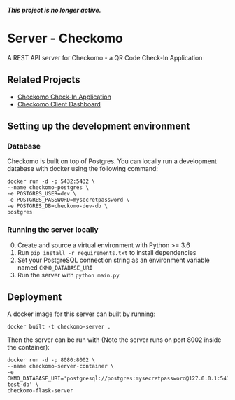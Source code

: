 **_This project is no longer active._**

# Server - Checkomo
A REST API server for Checkomo - a QR Code Check-In Application

## Related Projects
- [Checkomo Check-In Application](https://github.com/cameronhh/checkomo-check-in)
- [Checkomo Client Dashboard](https://github.com/cameronhh/checkomo-dashboard)


## Setting up the development environment
### Database

Checkomo is built on top of Postgres.
You can locally run a development database with docker using the following command:

```
docker run -d -p 5432:5432 \
--name checkomo-postgres \
-e POSTGRES_USER=dev \
-e POSTGRES_PASSWORD=mysecretpassword \
-e POSTGRES_DB=checkomo-dev-db \
postgres
```

### Running the server locally
0. Create and source a virtual environment with Python >= 3.6
1. Run `pip install -r requirements.txt` to install dependencies
2. Set your PostgreSQL connection string as an environment variable named `CKMO_DATABASE_URI`
3. Run the server with `python main.py`


## Deployment
A docker image for this server can built by running:
```
docker built -t checkomo-server .
```

Then the server can be run with (Note the server runs on port 8002 inside the container):
```
docker run -d -p 8080:8002 \
--name checkomo-server-container \
-e CKMO_DATABASE_URI='postgresql://postgres:mysecretpassword@127.0.0.1:5432/checkomo-test-db' \
checkomo-flask-server
```

